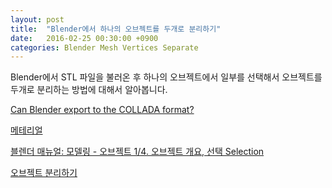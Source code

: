 ```yaml
---
layout: post
title:  "Blender에서 하나의 오브젝트를 두개로 분리하기"
date:   2016-02-25 00:30:00 +0900
categories: Blender Mesh Vertices Separate
---
```


Blender에서 STL 파일을 불러온 후 하나의 오브젝트에서 일부를 선택해서 오브젝트를 두개로 분리하는 방법에 대해서 알아봅니다.

[Can Blender export to the COLLADA format?](http://blender.stackexchange.com/questions/160/can-blender-export-to-the-collada-format)

[메테리얼](http://blender.pe.kr/868)

[블렌더 매뉴얼: 모델링 - 오브젝트 1/4. 오브젝트 개요, 선택 Selection](http://m.blog.naver.com/jungwan82/20153790284)

[오브젝트 분리하기](https://sites.google.com/site/blender3dstudy/home/modeling/obeujegteu-bunlihagi)
